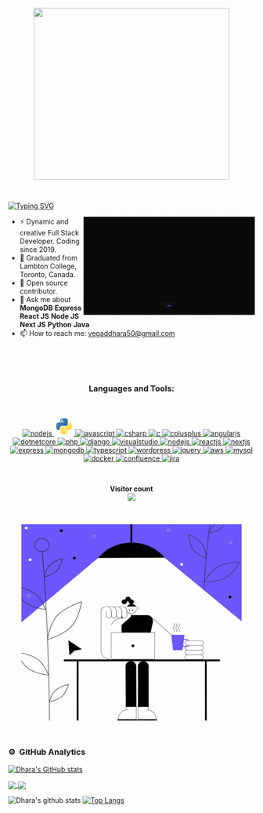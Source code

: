 <!-- - 👋 Hi, I’m @DharaVegad
- 👀 I’m interested in ...
- 🌱 I’m currently learning ...
- 💞️ I’m looking to collaborate on ...
- 📫 How to reach me ...

<!---
DharaVegad/DharaVegad is a ✨ special ✨ repository because its `README.md` (this file) appears on your GitHub profile.
You can click the Preview link to take a look at your changes.
--->
 
 
 
 
 <link rel="stylesheet" href="https://cdn.jsdelivr.net/gh/devicons/devicon@v2.14.0/devicon.min.css">



<p align="center">
   <img align="center" src="https://github.com/DharaVegad/DharaVegad/blob/main/header_gif.gif?raw=true" width="400" height="350" border-radius=50%;/>
</p><br>

[![Typing SVG](https://readme-typing-svg.demolab.com?font=Carter+One&size=30&pause=1000&color=061E79&width=435&height=55&lines=Hello+%F0%9F%91%8B+I'm+Dhara+Vegad+%F0%9F%98%84)](https://git.io/typing-svg)

  <p align="right">
   <img align="right" src="https://github.com/DharaVegad/DharaVegad/blob/main/giphy_5.gif?raw=true" width="350" height="200" border-radius=50%;/>
  </p>
  
- ⚡ Dynamic and creative Full Stack Developer. Coding since 2019.
- 🌱 Graduated from  Lambton College, Toronto, Canada.
- 👯 Open source contributor.
- 💬 Ask me about **MongoDB** **Express** **React JS** **Node JS** **Next JS** **Python** **Java**
- 📫 How to reach me: vegaddhara50@gmail.com

<br>
<br><br><h3 align="center">Languages and Tools:</h3><br>

<p align="center"> 
  <a href="https://www.oracle.com/java/" target="_blank"> 
    <img src="https://cdn.jsdelivr.net/gh/devicons/devicon/icons/java/java-original-wordmark.svg" alt="nodejs" width="40" height="40"/>
  </a>
  <a href="https://www.python.org" target="_blank"> 
    <img src="https://raw.githubusercontent.com/devicons/devicon/master/icons/python/python-original.svg" alt="python" width="40" height="40"/>
  </a>
  <a href="https://www.javascript.com/" target="_blank"> 
    <img src="https://cdn.jsdelivr.net/gh/devicons/devicon/icons/javascript/javascript-original.svg" alt="javascript" width="40" height="40"/>
  </a>
  <a href="" target="_blank"> 
    <img src="https://cdn.jsdelivr.net/gh/devicons/devicon/icons/csharp/csharp-original.svg" alt="csharp" width="40" height="40"/>
  </a>
  <a href="" target="_blank"> 
    <img src="https://cdn.jsdelivr.net/gh/devicons/devicon/icons/c/c-original.svg" alt="c" width="40" height="40"/>
  </a>
  <a href="" target="_blank"> 
    <img src="https://cdn.jsdelivr.net/gh/devicons/devicon/icons/cplusplus/cplusplus-original.svg" alt="cplusplus" width="40" height="40"/>
  </a>
  <a href="https://angular.io/" target="_blank"> 
    <img src="https://cdn.jsdelivr.net/gh/devicons/devicon/icons/angularjs/angularjs-original.svg" alt="angularjs" width="40" height="40"/>
  </a>
  <a href="" target="_blank"> 
    <img src="https://cdn.jsdelivr.net/gh/devicons/devicon/icons/dotnetcore/dotnetcore-original.svg" alt="dotnetcore" width="40" height="40"/>
  </a>
  <a href="https://www.php.net/" target="_blank"> 
    <img src="https://cdn.jsdelivr.net/gh/devicons/devicon/icons/php/php-original.svg" alt="php" width="40" height="40"/>
  </a>
  <a href="https://www.djangoproject.com/" target="_blank"> 
    <img src="https://cdn.jsdelivr.net/gh/devicons/devicon/icons/django/django-plain.svg" alt="django" width="40" height="40"/>
  </a>
  <a href="https://visualstudio.microsoft.com/" target="_blank"> 
    <img src="https://cdn.jsdelivr.net/gh/devicons/devicon/icons/visualstudio/visualstudio-plain.svg" alt="visualstudio" width="40" height="40"/>
  </a>
  <a href="https://nodejs.dev/" target="_blank"> 
    <img src="https://cdn.jsdelivr.net/gh/devicons/devicon/icons/nodejs/nodejs-original.svg" alt="nodejs" width="40" height="40"/>
  </a>
  <a href="https://reactjs.org/" target="_blank"> 
    <img src="https://cdn.jsdelivr.net/gh/devicons/devicon/icons/react/react-original.svg" alt="reactjs" width="40" height="40"/> 
  </a> 
  <a href="https://nextjs.org/" target="_blank"> 
    <img src="https://cdn.jsdelivr.net/gh/devicons/devicon/icons/nextjs/nextjs-original-wordmark.svg" alt="nextjs" width="40" height="40"/> 
  </a>  
  <a href="https://expressjs.com/" target="_blank"> 
    <img src="https://cdn.jsdelivr.net/gh/devicons/devicon/icons/express/express-original.svg"  alt="express" width="40" height="40"/> 
  </a>
  <a href="https://www.mongodb.com/" target="_blank"> 
    <img src="https://cdn.jsdelivr.net/gh/devicons/devicon/icons/mongodb/mongodb-original.svg" alt="mongodb" width="40" height="40"/> 
  </a> 
  <a href="typescriptlang.org" target="_blank"> 
    <img src="https://cdn.jsdelivr.net/gh/devicons/devicon/icons/typescript/typescript-original.svg" alt="typescript" width="40" height="40"/> 
  </a>
  <a href="https://wordpress.com/" target="_blank"> 
    <img src="https://cdn.jsdelivr.net/gh/devicons/devicon/icons/wordpress/wordpress-original.svg" alt="wordpress" width="40" height="40"/> 
  </a>
  <a href="https://jquery.com/" target="_blank"> 
    <img src="https://cdn.jsdelivr.net/gh/devicons/devicon/icons/jquery/jquery-plain-wordmark.svg" alt="jquery" width="40" height="40"/> 
  </a>
  <a href="https://aws.amazon.com/" target="_blank"> 
    <img src="https://cdn.jsdelivr.net/gh/devicons/devicon/icons/amazonwebservices/amazonwebservices-original-wordmark.svg" alt="aws" width="40" height="40"/> 
  </a>
  <a href="https://www.mysql.com/" target="_blank"> 
    <img src="https://cdn.jsdelivr.net/gh/devicons/devicon/icons/mysql/mysql-original-wordmark.svg" alt="mysql" width="40" height="40"/> 
  </a>
  <a href="https://www.mysql.com/" target="_blank"> 
    <img src="https://cdn.jsdelivr.net/gh/devicons/devicon/icons/docker/docker-plain-wordmark.svg" alt="docker" width="40" height="40"/> 
  </a>
  <a href="" target="_blank"> 
    <img src="https://cdn.jsdelivr.net/gh/devicons/devicon/icons/confluence/confluence-original.svg" alt="confluence" width="40" height="40"/>
  </a>
  <a href="https://www.atlassian.com/software/jira" target="_blank"> 
    <img src="https://cdn.jsdelivr.net/gh/devicons/devicon/icons/jira/jira-original-wordmark.svg" alt="jira" width="40" height="40"/>
  </a>
  </p><br>
  
  <p align="center"> 
  <b>Visitor count</b><br>
  <img src="https://profile-counter.glitch.me/DharaVegad/count.svg" />
  </p><br>

  <p align="center">
   <img align="center" alt="GIF" src="https://github.com/DharaVegad/DharaVegad/blob/main/giphy_2.gif?raw=true" width="450" height="400" /> </p>
  <br>

### ⚙️ &nbsp;GitHub Analytics

[![Dhara's GitHub stats](https://github-readme-stats.vercel.app/api?username=DharaVegad&theme=radical&include_all_commits=true)](https://github.com/DharaVegad/github-readme-stats)

<a href="https://github.com/DharaVegad/github-readme-stats">
  <img align="center" src="https://github-readme-stats.vercel.app/api/pin/?username=DharaVegad&repo=github-readme-stats" />
</a>
<a href="https://github.com/DharaVegad/convoychat">
  <img align="center" src="https://github-readme-stats.vercel.app/api/pin/?username=DharaVegad&repo=convoychat" />
</a> 

![Dhara's github stats](https://github-readme-stats.vercel.app/api?username=DharaVegad&show_icons=true&theme=radical&show_owner=true)
[![Top Langs](https://github-readme-stats.vercel.app/api/top-langs/?username=DharaVegad&layout=compact)](https://github.com/DharaVegad/github-readme-stats)

<!-- <p align="center"> 
<a href="https://github.com/DharaVegad">
  <img height="200em" src="https://github-readme-stats.vercel.app/api?username=DharaVegad&show_icons=true&theme=radical&show_owner=true"/>
  <img height="200em" src="https://github-readme-stats.vercel.app/api/top-langs/?username=DharaVegad&hide=TeX&layout=compact&theme=algolia"/>
 </a>
</p>  -->

<!-- <p align="center"> <img src="https://github-readme-stats.vercel.app/api?username=DharaVegad&show_icons=true&theme=gotham&count_private=true&default=false" alt="DharaVegad" /> -->
<!--  <img height="200em" src="https://github-readme-stats.vercel.app/api?username=DharaVegad&show_icons=true&theme=algolia&include_all_commits=true&count_private=true" alt="DharaVegad"/> -->
<!-- <img height="200em" src="https://github-readme-stats.vercel.app/api?username=DharaVegad&count_private=true&theme=algolia&show_icons=true&include_all_commits=true" alt="DharaVegad"/>  -->
<!--   <img height="180em" src="https://github-readme-stats-eight-theta.vercel.app/api/top-langs/?username=DharaVegad&layout=compact&langs_count=8&theme=algolia"/> -->
<!-- ![Top Langs](https://github-readme-stats.vercel.app/api/top-langs/?username=DharaVegad&hide=TeX&layout=compact) -->

